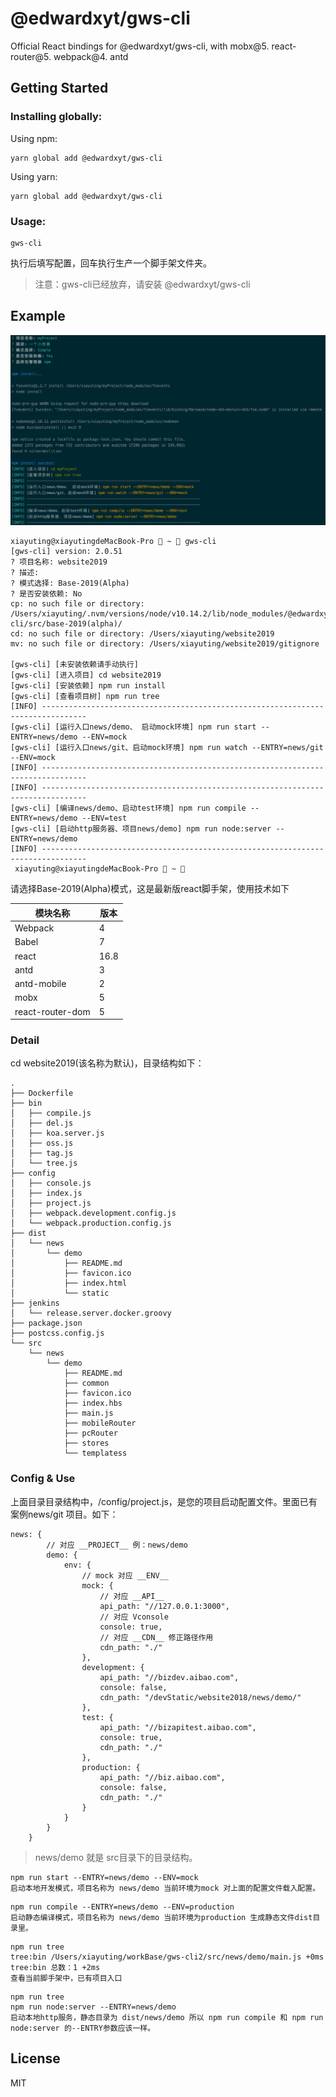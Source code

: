 # @edwardxyt/gws-cli
Official React bindings for @edwardxyt/gws-cli, with mobx@5. react-router@5. webpack@4. antd
## Getting Started
### Installing globally:
Using npm:
```
yarn global add @edwardxyt/gws-cli
```
Using yarn:
```
yarn global add @edwardxyt/gws-cli
```
### Usage:

```
gws-cli
```
执行后填写配置，回车执行生产一个脚手架文件夹。
> 注意：gws-cli已经放弃，请安装 @edwardxyt/gws-cli

## Example

![WX20190411-180931](media/15549621575960/WX20190411-180931.png)


```
xiayuting@xiayutingdeMacBook-Pro  ~  gws-cli
[gws-cli] version: 2.0.51
? 项目名称: website2019
? 描述:
? 模式选择: Base-2019(Alpha)
? 是否安装依赖: No
cp: no such file or directory: /Users/xiayuting/.nvm/versions/node/v10.14.2/lib/node_modules/@edwardxyt/gws-cli/src/base-2019(alpha)/
cd: no such file or directory: /Users/xiayuting/website2019
mv: no such file or directory: /Users/xiayuting/website2019/gitignore

[gws-cli] [未安装依赖请手动执行]
[gws-cli] [进入项目] cd website2019
[gws-cli] [安装依赖] npm run install
[gws-cli] [查看项目树] npm run tree
[INFO] --------------------------------------------------------------------------------
[gws-cli] [运行入口news/demo、 启动mock环境] npm run start --ENTRY=news/demo --ENV=mock
[gws-cli] [运行入口news/git、启动mock环境] npm run watch --ENTRY=news/git --ENV=mock
[INFO] --------------------------------------------------------------------------------
[INFO] --------------------------------------------------------------------------------
[gws-cli] [编译news/demo、启动test环境] npm run compile --ENTRY=news/demo --ENV=test
[gws-cli] [启动http服务器、项目news/demo] npm run node:server --ENTRY=news/demo
[INFO] --------------------------------------------------------------------------------
 xiayuting@xiayutingdeMacBook-Pro  ~ 
```
请选择Base-2019(Alpha)模式，这是最新版react脚手架，使用技术如下

| 模块名称 | 版本 |
| --- | --- |
| Webpack | 4 |
| Babel | 7 |
| react | 16.8 |
| antd | 3 |
| antd-mobile | 2 |
| mobx | 5 |
| react-router-dom | 5 |

### Detail
cd website2019(该名称为默认)，目录结构如下：
```
.
├── Dockerfile
├── bin
│   ├── compile.js
│   ├── del.js
│   ├── koa.server.js
│   ├── oss.js
│   ├── tag.js
│   └── tree.js
├── config
│   ├── console.js
│   ├── index.js
│   ├── project.js
│   ├── webpack.development.config.js
│   └── webpack.production.config.js
├── dist
│   └── news
│       └── demo
│           ├── README.md
│           ├── favicon.ico
│           ├── index.html
│           └── static
├── jenkins
│   └── release.server.docker.groovy
├── package.json
├── postcss.config.js
└── src
    └── news
        └── demo
            ├── README.md
            ├── common
            ├── favicon.ico
            ├── index.hbs
            ├── main.js
            ├── mobileRouter
            ├── pcRouter
            ├── stores
            └── templatess
```

### Config & Use
上面目录目录结构中，/config/project.js，是您的项目启动配置文件。里面已有案例news/git 项目。如下：

```
news: {
        // 对应 __PROJECT__ 例：news/demo
        demo: {
            env: {
                // mock 对应 __ENV__
                mock: {
                    // 对应 __API__
                    api_path: "//127.0.0.1:3000",
                    // 对应 Vconsole
                    console: true,
                    // 对应 __CDN__ 修正路径作用
                    cdn_path: "./"
                },
                development: {
                    api_path: "//bizdev.aibao.com",
                    console: false,
                    cdn_path: "/devStatic/website2018/news/demo/"
                },
                test: {
                    api_path: "//bizapitest.aibao.com",
                    console: true,
                    cdn_path: "./"
                },
                production: {
                    api_path: "//biz.aibao.com",
                    console: false,
                    cdn_path: "./"
                }
            }
        }
    }
```
> news/demo 就是 src目录下的目录结构。

```
npm run start --ENTRY=news/demo --ENV=mock
启动本地开发模式，项目名称为 news/demo 当前环境为mock 对上面的配置文件载入配置。
```

```
npm run compile --ENTRY=news/demo --ENV=production
启动静态编译模式，项目名称为 news/demo 当前环境为production 生成静态文件dist目录里。
```

```
npm run tree
tree:bin /Users/xiayuting/workBase/gws-cli2/src/news/demo/main.js +0ms
tree:bin 总数：1 +2ms
查看当前脚手架中，已有项目入口
```

```
npm run tree
npm run node:server --ENTRY=news/demo
启动本地http服务，静态目录为 dist/news/demo 所以 npm run compile 和 npm run node:server 的--ENTRY参数应该一样。
```
## License
MIT
